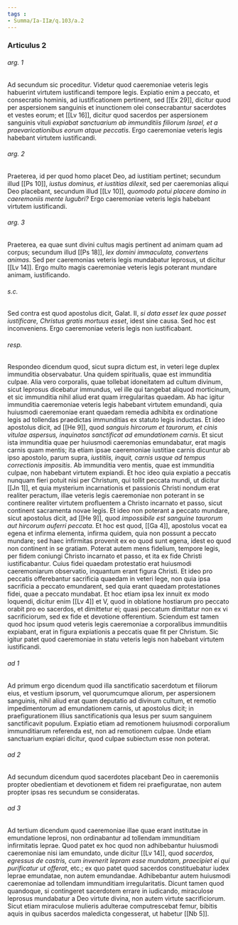 ```yaml
---
tags : 
- Summa/Ia-IIæ/q.103/a.2
---
```


### Articulus 2

###### arg. 1
Ad secundum sic proceditur. Videtur quod caeremoniae veteris legis habuerint virtutem iustificandi tempore legis. Expiatio enim a peccato, et consecratio hominis, ad iustificationem pertinent, sed [[Ex 29]], dicitur quod per aspersionem sanguinis et inunctionem olei consecrabantur sacerdotes et vestes eorum; et [[Lv 16]], dicitur quod sacerdos per aspersionem sanguinis vituli *expiabat sanctuarium ab immunditiis filiorum Israel, et a praevaricationibus eorum atque peccatis*. Ergo caeremoniae veteris legis habebant virtutem iustificandi.

###### arg. 2
Praeterea, id per quod homo placet Deo, ad iustitiam pertinet; secundum illud [[Ps 10]], *iustus dominus, et iustitias dilexit*, sed per caeremonias aliqui Deo placebant, secundum illud [[Lv 10]], *quomodo potui placere domino in caeremoniis mente lugubri?* Ergo caeremoniae veteris legis habebant virtutem iustificandi.

###### arg. 3
Praeterea, ea quae sunt divini cultus magis pertinent ad animam quam ad corpus; secundum illud [[Ps 18]], *lex domini immaculata, convertens animas*. Sed per caeremonias veteris legis mundabatur leprosus, ut dicitur [[Lv 14]]. Ergo multo magis caeremoniae veteris legis poterant mundare animam, iustificando.

###### s.c.
Sed contra est quod apostolus dicit, Galat. II, *si data esset lex quae posset iustificare, Christus gratis mortuus esset*, idest sine causa. Sed hoc est inconveniens. Ergo caeremoniae veteris legis non iustificabant.

###### resp.
Respondeo dicendum quod, sicut supra dictum est, in veteri lege duplex immunditia observabatur. Una quidem spiritualis, quae est immunditia culpae. Alia vero corporalis, quae tollebat idoneitatem ad cultum divinum, sicut leprosus dicebatur immundus, vel ille qui tangebat aliquod morticinum, et sic immunditia nihil aliud erat quam irregularitas quaedam. Ab hac igitur immunditia caeremoniae veteris legis habebant virtutem emundandi, quia huiusmodi caeremoniae erant quaedam remedia adhibita ex ordinatione legis ad tollendas praedictas immunditias ex statuto legis inductas. Et ideo apostolus dicit, ad [[He 9]], quod *sanguis hircorum et taurorum, et cinis vitulae aspersus, inquinatos sanctificat ad emundationem carnis*. Et sicut ista immunditia quae per huiusmodi caeremonias emundabatur, erat magis carnis quam mentis; ita etiam ipsae caeremoniae iustitiae carnis dicuntur ab ipso apostolo, parum supra, *iustitiis, inquit, carnis usque ad tempus correctionis impositis*. Ab immunditia vero mentis, quae est immunditia culpae, non habebant virtutem expiandi. Et hoc ideo quia expiatio a peccatis nunquam fieri potuit nisi per Christum, qui tollit peccata mundi, ut dicitur [[Jn 1]], et quia mysterium incarnationis et passionis Christi nondum erat realiter peractum, illae veteris legis caeremoniae non poterant in se continere realiter virtutem profluentem a Christo incarnato et passo, sicut continent sacramenta novae legis. Et ideo non poterant a peccato mundare, sicut apostolus dicit, ad [[He 9]], quod *impossibile est sanguine taurorum aut hircorum auferri peccata*. Et hoc est quod, [[Ga 4]], apostolus vocat ea egena et infirma elementa, infirma quidem, quia non possunt a peccato mundare; sed haec infirmitas provenit ex eo quod sunt egena, idest eo quod non continent in se gratiam. Poterat autem mens fidelium, tempore legis, per fidem coniungi Christo incarnato et passo, et ita ex fide Christi iustificabantur. Cuius fidei quaedam protestatio erat huiusmodi caeremoniarum observatio, inquantum erant figura Christi. Et ideo pro peccatis offerebantur sacrificia quaedam in veteri lege, non quia ipsa sacrificia a peccato emundarent, sed quia erant quaedam protestationes fidei, quae a peccato mundabat. Et hoc etiam ipsa lex innuit ex modo loquendi, dicitur enim [[Lv 4]] et V, quod in oblatione hostiarum pro peccato orabit pro eo sacerdos, et dimittetur ei; quasi peccatum dimittatur non ex vi sacrificiorum, sed ex fide et devotione offerentium. Sciendum est tamen quod hoc ipsum quod veteris legis caeremoniae a corporalibus immunditiis expiabant, erat in figura expiationis a peccatis quae fit per Christum. Sic igitur patet quod caeremoniae in statu veteris legis non habebant virtutem iustificandi.

###### ad 1
Ad primum ergo dicendum quod illa sanctificatio sacerdotum et filiorum eius, et vestium ipsorum, vel quorumcumque aliorum, per aspersionem sanguinis, nihil aliud erat quam deputatio ad divinum cultum, et remotio impedimentorum ad emundationem carnis, ut apostolus dicit; in praefigurationem illius sanctificationis qua Iesus per suum sanguinem sanctificavit populum. Expiatio etiam ad remotionem huiusmodi corporalium immunditiarum referenda est, non ad remotionem culpae. Unde etiam sanctuarium expiari dicitur, quod culpae subiectum esse non poterat.

###### ad 2
Ad secundum dicendum quod sacerdotes placebant Deo in caeremoniis propter obedientiam et devotionem et fidem rei praefiguratae, non autem propter ipsas res secundum se consideratas.

###### ad 3
Ad tertium dicendum quod caeremoniae illae quae erant institutae in emundatione leprosi, non ordinabantur ad tollendam immunditiam infirmitatis leprae. Quod patet ex hoc quod non adhibebantur huiusmodi caeremoniae nisi iam emundato, unde dicitur [[Lv 14]], quod *sacerdos, egressus de castris, cum invenerit lepram esse mundatam, praecipiet ei qui purificatur ut offerat*, etc.; ex quo patet quod sacerdos constituebatur iudex leprae emundatae, non autem emundandae. Adhibebantur autem huiusmodi caeremoniae ad tollendam immunditiam irregularitatis. Dicunt tamen quod quandoque, si contingeret sacerdotem errare in iudicando, miraculose leprosus mundabatur a Deo virtute divina, non autem virtute sacrificiorum. Sicut etiam miraculose mulieris adulterae computrescebat femur, bibitis aquis in quibus sacerdos maledicta congesserat, ut habetur [[Nb 5]].

